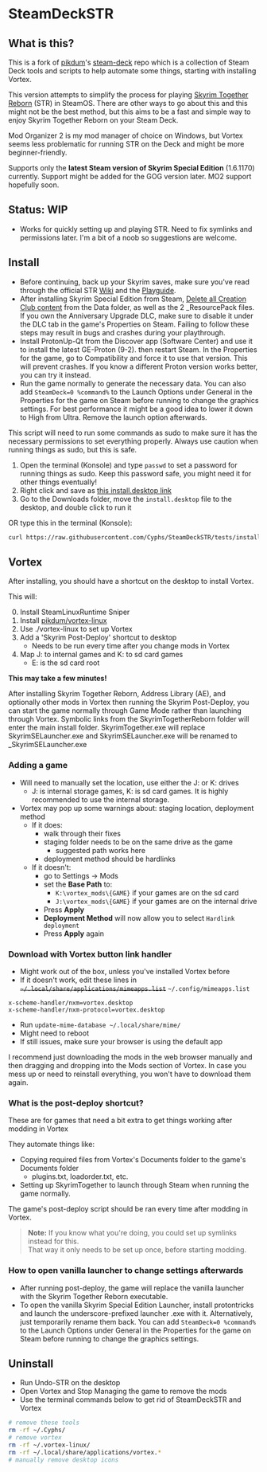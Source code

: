 # SteamDeckSTR

## What is this?

This is a fork of [pikdum](https://github.com/pikdum)'s [steam-deck](https://github.com/pikdum/steam-deck) repo which is a collection of Steam Deck tools and scripts to help automate some things, starting with installing Vortex.

This version attempts to simplify the process for playing [Skyrim Together Reborn](https://www.nexusmods.com/skyrimspecialedition/mods/69993) (STR) in SteamOS. There are other ways to go about this and this might not be the best method, but this aims to be a fast and simple way to enjoy Skyrim Together Reborn on your Steam Deck.

Mod Organizer 2 is my mod manager of choice on Windows, but Vortex seems less problematic for running STR on the Deck and might be more beginner-friendly.

Supports only the **latest Steam version of Skyrim Special Edition** (1.6.1170) currently. Support might be added for the GOG version later. MO2 support hopefully soon.

## Status: WIP
* Works for quickly setting up and playing STR. Need to fix symlinks and permissions later. I'm a bit of a noob so suggestions are welcome.

## Install

* Before continuing, back up your Skyrim saves, make sure you've read through the official STR [Wiki](https://wiki.tiltedphoques.com/tilted-online/general-information/faq) and the [Playguide](https://wiki.tiltedphoques.com/tilted-online/general-information/playguide).
* After installing Skyrim Special Edition from Steam, [Delete all Creation Club content](https://wiki.tiltedphoques.com/tilted-online/guides/troubleshooting/disabling-the-anniversary-editions-creation-club-content) from the Data folder, as well as the 2 _ResourcePack files. If you own the Anniversary Upgrade DLC, make sure to disable it under the DLC tab in the game's Properties on Steam. Failing to follow these steps may result in bugs and crashes during your playthrough.
* Install ProtonUp-Qt from the Discover app (Software Center) and use it to install the latest GE-Proton (9-2). then restart Steam. In the Properties for the game, go to Compatibility and force it to use that version. This will prevent crashes. If you know a different Proton version works better, you can try it instead.
* Run the game normally to generate the necessary data. You can also add `SteamDeck=0 %command%` to the Launch Options under General in the Properties for the game on Steam before running to change the graphics settings. For best performance it might be a good idea to lower it down to High from Ultra. Remove the launch option afterwards.

This script will need to run some commands as sudo to make sure it has the necessary permissions to set everything properly. Always use caution when running things as sudo, but this is safe. 
1. Open the terminal (Konsole) and type `passwd` to set a password for running things as sudo. Keep this password safe, you might need it for other things eventually!
2. Right click and save as [this install.desktop link](https://raw.githubusercontent.com/Cyphs/SteamDeckSTR/tests/install.desktop)
3. Go to the Downloads folder, move the `install.desktop` file to the desktop, and double click to run it

OR type this in the terminal (Konsole):

``` bash
curl https://raw.githubusercontent.com/Cyphs/SteamDeckSTR/tests/install.sh | bash -s --
```

## Vortex

After installing, you should have a shortcut on the desktop to install Vortex.

This will:

0. Install SteamLinuxRuntime Sniper
1. Install [pikdum/vortex-linux](https://github.com/pikdum/vortex-linux)
2. Use ./vortex-linux to set up Vortex
3. Add a 'Skyrim Post-Deploy' shortcut to desktop
   * Needs to be run every time after you change mods in Vortex
4. Map J: to internal games and K: to sd card games
   * E: is the sd card root

**This may take a few minutes!**

After installing Skyrim Together Reborn, Address Library (AE), and optionally other mods in Vortex then running the Skyrim Post-Deploy, you can start the game normally through Game Mode rather than launching through Vortex. Symbolic links from the SkyrimTogetherReborn folder will enter the main install folder. SkyrimTogether.exe will replace SkyrimSELauncher.exe and SkyrimSELauncher.exe will be renamed to _SkyrimSELauncher.exe

### Adding a game

* Will need to manually set the location, use either the J: or K: drives
  * J: is internal storage games, K: is sd card games. It is highly recommended to use the internal storage.
* Vortex may pop up some warnings about: staging location, deployment method
   * If it does:
      * walk through their fixes
      * staging folder needs to be on the same drive as the game
        * suggested path works here
      * deployment method should be hardlinks
   * If it doesn't:
      * go to Settings -> Mods
      * set the **Base Path** to:
        * `K:\vortex_mods\{GAME}` if your games are on the sd card
        * `J:\vortex_mods\{GAME}` if your games are on the internal drive
      * Press **Apply**
      * **Deployment Method** will now allow you to select `Hardlink deployment`
      * Press **Apply** again

### Download with Vortex button link handler

* Might work out of the box, unless you've installed Vortex before
* If it doesn't work, edit these lines in ~~`~/.local/share/applications/mimeapps.list`~~ `~/.config/mimeapps.list`
```
x-scheme-handler/nxm=vortex.desktop
x-scheme-handler/nxm-protocol=vortex.desktop
```
* Run `update-mime-database ~/.local/share/mime/`
* Might need to reboot
* If still issues, make sure your browser is using the default app

I recommend just downloading the mods in the web browser manually and then dragging and dropping into the Mods section of Vortex. In case you mess up or need to reinstall everything, you won't have to download them again.
### What is the post-deploy shortcut?

These are for games that need a bit extra to get things working after modding in Vortex

They automate things like:

* Copying required files from Vortex's Documents folder to the game's Documents folder
  * plugins.txt, loadorder.txt, etc.
* Setting up SkyrimTogether to launch through Steam when running the game normally.

The game's post-deploy script should be ran every time after modding in Vortex.

> **Note:** If you know what you're doing, you could set up symlinks instead for this.  
> That way it only needs to be set up once, before starting modding.  

### How to open vanilla launcher to change settings afterwards

* After running post-deploy, the game will replace the vanilla launcher with the Skyrim Together Reborn executable.
* To open the vanilla Skyrim Special Edition Launcher, install protontricks and launch the underscore-prefixed launcher .exe with it. Alternatively, just temporarily rename them back. You can add `SteamDeck=0 %command%` to the Launch Options under General in the Properties for the game on Steam before running to change the graphics settings.

## Uninstall

* Run Undo-STR on the desktop
* Open Vortex and Stop Managing the game to remove the mods
* Use the terminal commands below to get rid of SteamDeckSTR and Vortex

```bash
# remove these tools
rm -rf ~/.Cyphs/
# remove vortex
rm -rf ~/.vortex-linux/
rm -rf ~/.local/share/applications/vortex.*
# manually remove desktop icons
```
